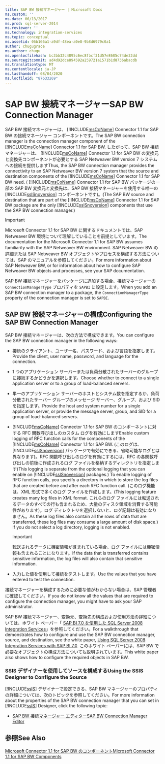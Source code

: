 ```yaml
---
title: SAP BW 接続マネージャー | Microsoft Docs
ms.custom: ''
ms.date: 06/13/2017
ms.prod: sql-server-2014
ms.reviewer: ''
ms.technology: integration-services
ms.topic: conceptual
ms.assetid: 06b166a1-a9df-48ea-a0e8-9b8d6979c0a1
author: chugugrace
ms.author: chugu
ms.openlocfilehash: bc3bb32c4895c6ec8fbcf31d57e8685c74de32dd
ms.sourcegitcommit: ad4d92dce894592a259721a1571b1d8736abacdb
ms.translationtype: MT
ms.contentlocale: ja-JP
ms.lasthandoff: 08/04/2020
ms.locfileid: "87633269"
---
```

# <a name="sap-bw-connection-manager"></a><span data-ttu-id="85349-102">SAP BW 接続マネージャー</span><span class="sxs-lookup"><span data-stu-id="85349-102">SAP BW Connection Manager</span></span>
  <span data-ttu-id="85349-103">SAP BW 接続マネージャーは、 [!INCLUDE[msCoName](../../includes/msconame-md.md)] Connector 1.1 for SAP BW の接続マネージャー コンポーネントです。</span><span class="sxs-lookup"><span data-stu-id="85349-103">The SAP BW connection manager is the connection manager component of the [!INCLUDE[msCoName](../../includes/msconame-md.md)] Connector 1.1 for SAP BW.</span></span> <span data-ttu-id="85349-104">したがって、SAP BW 接続マネージャーは、 [!INCLUDE[msCoName](../../includes/msconame-md.md)] Connector 1.1 for SAP BW の変換元と変換先コンポーネントが必要とする SAP Netweaver BW version 7 システムへの接続を提供します</span><span class="sxs-lookup"><span data-stu-id="85349-104">Thus, the SAP BW connection manager provides the connectivity to an SAP Netweaver BW version 7 system that the source and destination components of the [!INCLUDE[msCoName](../../includes/msconame-md.md)] Connector 1.1 for SAP BW need.</span></span> <span data-ttu-id="85349-105">( [!INCLUDE[msCoName](../../includes/msconame-md.md)] Connector 1.1 for SAP BW パッケージの一部の SAP BW 変換元と変換先は、SAP BW 接続マネージャーを使用する唯一の [!INCLUDE[ssISnoversion](../../includes/ssisnoversion-md.md)] コンポーネントです)。</span><span class="sxs-lookup"><span data-stu-id="85349-105">(The SAP BW source and destination that are part of the [!INCLUDE[msCoName](../../includes/msconame-md.md)] Connector 1.1 for SAP BW package are the only [!INCLUDE[ssISnoversion](../../includes/ssisnoversion-md.md)] components that use the SAP BW connection manager.)</span></span>  
  
> [!IMPORTANT]  
>  <span data-ttu-id="85349-106">Microsoft Connector 1.1 for SAP BW に関するドキュメントでは、SAP Netweaver BW 環境について理解していることを前提としています。</span><span class="sxs-lookup"><span data-stu-id="85349-106">The documentation for the Microsoft Connector 1.1 for SAP BW assumes familiarity with the SAP Netweaver BW environment.</span></span> <span data-ttu-id="85349-107">SAP Netweaver BW の詳細または SAP Netweaver BW オブジェクトやプロセスを構成する方法については、SAP のマニュアルを参照してください。</span><span class="sxs-lookup"><span data-stu-id="85349-107">For more information about SAP Netweaver BW, or for information about how to configure SAP Netweaver BW objects and processes, see your SAP documentation.</span></span>  
  
 <span data-ttu-id="85349-108">SAP BW 接続マネージャーをパッケージに追加する場合、接続マネージャーの `ConnectionManagerType` プロパティを `SAPBI` に設定します。</span><span class="sxs-lookup"><span data-stu-id="85349-108">When you add an SAP BW connection manager to a package, the `ConnectionManagerType` property of the connection manager is set to `SAPBI`.</span></span>  
  
## <a name="configuring-the-sap-bw-connection-manager"></a><span data-ttu-id="85349-109">SAP BW 接続マネージャーの構成</span><span class="sxs-lookup"><span data-stu-id="85349-109">Configuring the SAP BW Connection Manager</span></span>  
 <span data-ttu-id="85349-110">SAP BW 接続マネージャーは、次の方法で構成できます。</span><span class="sxs-lookup"><span data-stu-id="85349-110">You can configure the SAP BW connection manager in the following ways:</span></span>  
  
-   <span data-ttu-id="85349-111">接続のクライアント、ユーザー名、パスワード、および言語を指定します。</span><span class="sxs-lookup"><span data-stu-id="85349-111">Provide the client, user name, password, and language for the connection.</span></span>  
  
-   <span data-ttu-id="85349-112">1 つのアプリケーション サーバーまたは負荷分散されたサーバーのグループに接続するかどうかを選択します。</span><span class="sxs-lookup"><span data-stu-id="85349-112">Choose whether to connect to a single application server or to a group of load-balanced servers.</span></span>  
  
-   <span data-ttu-id="85349-113">単一のアプリケーション サーバーのホストとシステム数を指定するか、負荷分散されたサーバー グループのメッセージ サーバー、グループ、および SID を指定します。</span><span class="sxs-lookup"><span data-stu-id="85349-113">Provide the host and system number for a single application server, or provide the message server, group, and SID for a group of load-balanced servers.</span></span>  
  
-   <span data-ttu-id="85349-114">[!INCLUDE[msCoName](../../includes/msconame-md.md)] Connector 1.1 for SAP BW のコンポーネントに対する RFC 関数呼び出しのカスタム ログを有効にします</span><span class="sxs-lookup"><span data-stu-id="85349-114">Enable custom logging of RFC function calls for the components of the [!INCLUDE[msCoName](../../includes/msconame-md.md)] Connector 1.1 for SAP BW.</span></span> <span data-ttu-id="85349-115">(このログは、 [!INCLUDE[ssISnoversion](../../includes/ssisnoversion-md.md)] パッケージで有効にできる、省略可能なログとは異なります)。RFC 関数呼び出しのログを有効にするには、RFC の各関数呼び出しの前後に作成されるログ ファイルを格納するディレクトリを指定します</span><span class="sxs-lookup"><span data-stu-id="85349-115">(This logging is separate from the optional logging that you can enable on [!INCLUDE[ssISnoversion](../../includes/ssisnoversion-md.md)] packages.) To enable logging of RFC function calls, you specify a directory in which to store the log files that are created before and after each RFC function call.</span></span> <span data-ttu-id="85349-116">(このログ機能は、XML 形式で多くのログ ファイルを作成します。</span><span class="sxs-lookup"><span data-stu-id="85349-116">(This logging feature creates many log files in XML format.</span></span> <span data-ttu-id="85349-117">これらのログ ファイルには転送されるデータのすべての行も含まれるため、大量のディスク領域を消費する可能性があります)。ログ ディレクトリを選択しないと、ログ記録は有効になりません。</span><span class="sxs-lookup"><span data-stu-id="85349-117">As these log files also contain all the rows of data that are transferred, these log files may consume a large amount of disk space.) If you do not select a log directory, logging is not enabled.</span></span>  
  
    > [!IMPORTANT]  
    >  <span data-ttu-id="85349-118">転送されるデータに機密情報が含まれている場合、ログ ファイルには機密情報も含まれることになります。</span><span class="sxs-lookup"><span data-stu-id="85349-118">If the data that is transferred contains sensitive information, the log files will also contain that sensitive information.</span></span>  
  
-   <span data-ttu-id="85349-119">入力した値を使用して接続をテストします。</span><span class="sxs-lookup"><span data-stu-id="85349-119">Use the values that you have entered to test the connection.</span></span>  
  
 <span data-ttu-id="85349-120">接続マネージャーを構成するために必要な値がわからない場合は、SAP 管理者に確認してください。</span><span class="sxs-lookup"><span data-stu-id="85349-120">If you do not know all the values that are required to configure the connection manager, you might have to ask your SAP administrator.</span></span>  
  
 <span data-ttu-id="85349-121">SAP BW 接続マネージャー、変換元、変換先の構成および使用方法の詳細については、ホワイト ペーパー「 [SAP BI 7.0 を使用した SQL Server 2008 Integration Services](https://go.microsoft.com/fwlink/?LinkID=137090)」を参照してください。</span><span class="sxs-lookup"><span data-stu-id="85349-121">For a walkthrough that demonstrates how to configure and use the SAP BW connection manager, source, and destination, see the white paper, [Using SQL Server 2008 Integration Services with SAP BI 7.0](https://go.microsoft.com/fwlink/?LinkID=137090).</span></span> <span data-ttu-id="85349-122">このホワイト ペーパーには、SAP BW で必要なオブジェクトの構成方法についても説明されています。</span><span class="sxs-lookup"><span data-stu-id="85349-122">This white paper also shows how to configure the required objects in SAP BW.</span></span>  
  
### <a name="using-the-ssis-designer-to-configure-the-source"></a><span data-ttu-id="85349-123">SSIS デザイナーを使用してソースを構成する</span><span class="sxs-lookup"><span data-stu-id="85349-123">Using the SSIS Designer to Configure the Source</span></span>  
 <span data-ttu-id="85349-124">[!INCLUDE[ssIS](../../includes/ssis-md.md)] デザイナーで設定できる、SAP BW マネージャーのプロパティの詳細については、次のトピックを参照してください。</span><span class="sxs-lookup"><span data-stu-id="85349-124">For more information about the properties of the SAP BW connection manager that you can set in [!INCLUDE[ssIS](../../includes/ssis-md.md)] Designer, click the following topic:</span></span>  
  
-   [<span data-ttu-id="85349-125">SAP BW 接続マネージャー エディター</span><span class="sxs-lookup"><span data-stu-id="85349-125">SAP BW Connection Manager Editor</span></span>](../sap-bw-connection-manager-editor.md)  
  
## <a name="see-also"></a><span data-ttu-id="85349-126">参照</span><span class="sxs-lookup"><span data-stu-id="85349-126">See Also</span></span>  
 [<span data-ttu-id="85349-127">Microsoft Connector 1.1 for SAP BW のコンポーネント</span><span class="sxs-lookup"><span data-stu-id="85349-127">Microsoft Connector 1.1 for SAP BW Components</span></span>](../microsoft-connector-for-sap-bw-components.md)  
  
  
